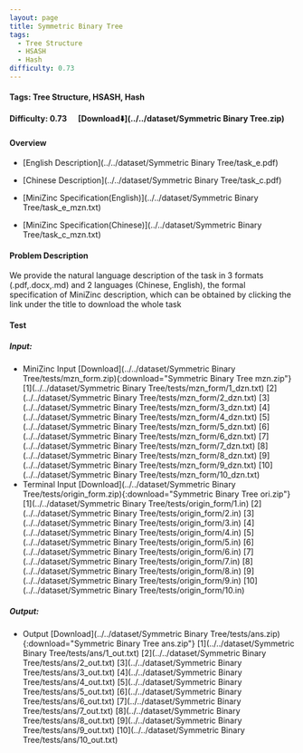 ```yaml
---
layout: page
title: Symmetric Binary Tree
tags:
  - Tree Structure
  - HSASH
  - Hash
difficulty: 0.73
---
```


#### Tags: Tree Structure, HSASH, Hash
#### Difficulty: 0.73 &nbsp;&nbsp;&nbsp;&nbsp; [Download⬇️](../../dataset/Symmetric Binary Tree.zip)
#### Overview
- [English Description](../../dataset/Symmetric Binary Tree/task_e.pdf)
- [Chinese Description](../../dataset/Symmetric Binary Tree/task_c.pdf)
- [MiniZinc Specification(English)](../../dataset/Symmetric Binary Tree/task_e_mzn.txt)

- [MiniZinc Specification(Chinese)](../../dataset/Symmetric Binary Tree/task_c_mzn.txt)

#### Problem Description
We provide the natural language description of the task in 3 formats (.pdf,.docx,.md) and 2 languages (Chinese, English), the formal specification of MiniZinc description, which can be obtained by clicking the link under the title to download the whole task
#### Test
##### Input:
- MiniZinc Input [Download](../../dataset/Symmetric Binary Tree/tests/mzn_form.zip){:download="Symmetric Binary Tree mzn.zip"} [1](../../dataset/Symmetric Binary Tree/tests/mzn_form/1_dzn.txt) [2](../../dataset/Symmetric Binary Tree/tests/mzn_form/2_dzn.txt) [3](../../dataset/Symmetric Binary Tree/tests/mzn_form/3_dzn.txt) [4](../../dataset/Symmetric Binary Tree/tests/mzn_form/4_dzn.txt) [5](../../dataset/Symmetric Binary Tree/tests/mzn_form/5_dzn.txt) [6](../../dataset/Symmetric Binary Tree/tests/mzn_form/6_dzn.txt) [7](../../dataset/Symmetric Binary Tree/tests/mzn_form/7_dzn.txt) [8](../../dataset/Symmetric Binary Tree/tests/mzn_form/8_dzn.txt) [9](../../dataset/Symmetric Binary Tree/tests/mzn_form/9_dzn.txt) [10](../../dataset/Symmetric Binary Tree/tests/mzn_form/10_dzn.txt) 
- Terminal Input [Download](../../dataset/Symmetric Binary Tree/tests/origin_form.zip){:download="Symmetric Binary Tree ori.zip"} [1](../../dataset/Symmetric Binary Tree/tests/origin_form/1.in) [2](../../dataset/Symmetric Binary Tree/tests/origin_form/2.in) [3](../../dataset/Symmetric Binary Tree/tests/origin_form/3.in) [4](../../dataset/Symmetric Binary Tree/tests/origin_form/4.in) [5](../../dataset/Symmetric Binary Tree/tests/origin_form/5.in) [6](../../dataset/Symmetric Binary Tree/tests/origin_form/6.in) [7](../../dataset/Symmetric Binary Tree/tests/origin_form/7.in) [8](../../dataset/Symmetric Binary Tree/tests/origin_form/8.in) [9](../../dataset/Symmetric Binary Tree/tests/origin_form/9.in) [10](../../dataset/Symmetric Binary Tree/tests/origin_form/10.in) 

##### Output:
- Output [Download](../../dataset/Symmetric Binary Tree/tests/ans.zip){:download="Symmetric Binary Tree ans.zip"} [1](../../dataset/Symmetric Binary Tree/tests/ans/1_out.txt) [2](../../dataset/Symmetric Binary Tree/tests/ans/2_out.txt) [3](../../dataset/Symmetric Binary Tree/tests/ans/3_out.txt) [4](../../dataset/Symmetric Binary Tree/tests/ans/4_out.txt) [5](../../dataset/Symmetric Binary Tree/tests/ans/5_out.txt) [6](../../dataset/Symmetric Binary Tree/tests/ans/6_out.txt) [7](../../dataset/Symmetric Binary Tree/tests/ans/7_out.txt) [8](../../dataset/Symmetric Binary Tree/tests/ans/8_out.txt) [9](../../dataset/Symmetric Binary Tree/tests/ans/9_out.txt) [10](../../dataset/Symmetric Binary Tree/tests/ans/10_out.txt) 

